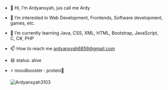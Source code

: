 - 👋 Hi, I’m Ardyansyah, jus call me Ardy
- 👀 I’m interested in Web Development, Frontends, Software development, games, etc.
- 🌱 I’m currently learning Java, CSS, XML, HTML, Bootstrap, JavaScript, C, C#, PHP
- 📫 How to reach me ardyansyah6859@gmail.com
- 😄 status: alive
- ⚡ moodbooster : protein🍗

  <p><img align="left" src="https://github-readme-stats.vercel.app/api/top-langs?username=Ardyansyah3103&show_icons=true&locale=en&layout=compact" alt="Ardyansyah3103" /></p>
  
<!---
Ardyansyah3103/Ardyansyah3103 is a ✨ special ✨ repository because its `README.md` (this file) appears on your GitHub profile.
You can click the Preview link to take a look at your changes.
--->
